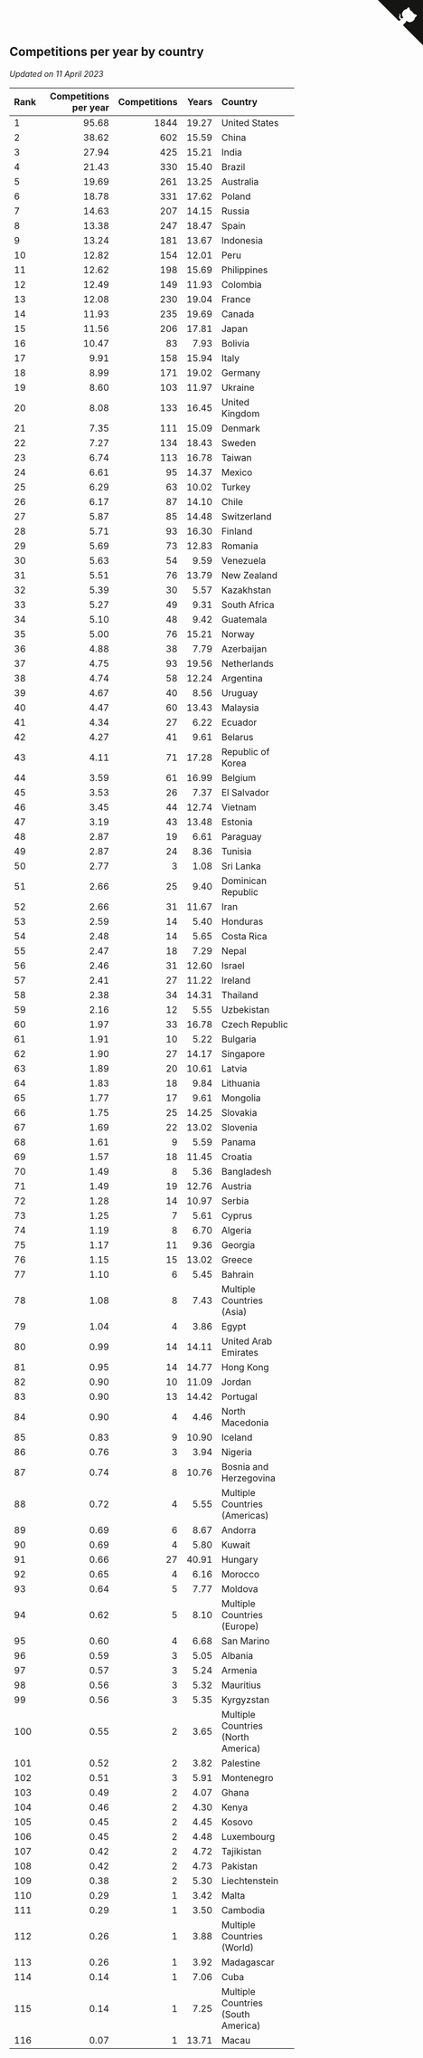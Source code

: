 ## Competitions per year by country

*Updated on 11 April 2023*

| Rank | Competitions per year | Competitions | Years | Country |
| :--- | ---: | ---: | ---: | :--- |
| 1 | 95.68 | 1844 | 19.27 | United States |
| 2 | 38.62 | 602 | 15.59 | China |
| 3 | 27.94 | 425 | 15.21 | India |
| 4 | 21.43 | 330 | 15.40 | Brazil |
| 5 | 19.69 | 261 | 13.25 | Australia |
| 6 | 18.78 | 331 | 17.62 | Poland |
| 7 | 14.63 | 207 | 14.15 | Russia |
| 8 | 13.38 | 247 | 18.47 | Spain |
| 9 | 13.24 | 181 | 13.67 | Indonesia |
| 10 | 12.82 | 154 | 12.01 | Peru |
| 11 | 12.62 | 198 | 15.69 | Philippines |
| 12 | 12.49 | 149 | 11.93 | Colombia |
| 13 | 12.08 | 230 | 19.04 | France |
| 14 | 11.93 | 235 | 19.69 | Canada |
| 15 | 11.56 | 206 | 17.81 | Japan |
| 16 | 10.47 | 83 | 7.93 | Bolivia |
| 17 | 9.91 | 158 | 15.94 | Italy |
| 18 | 8.99 | 171 | 19.02 | Germany |
| 19 | 8.60 | 103 | 11.97 | Ukraine |
| 20 | 8.08 | 133 | 16.45 | United Kingdom |
| 21 | 7.35 | 111 | 15.09 | Denmark |
| 22 | 7.27 | 134 | 18.43 | Sweden |
| 23 | 6.74 | 113 | 16.78 | Taiwan |
| 24 | 6.61 | 95 | 14.37 | Mexico |
| 25 | 6.29 | 63 | 10.02 | Turkey |
| 26 | 6.17 | 87 | 14.10 | Chile |
| 27 | 5.87 | 85 | 14.48 | Switzerland |
| 28 | 5.71 | 93 | 16.30 | Finland |
| 29 | 5.69 | 73 | 12.83 | Romania |
| 30 | 5.63 | 54 | 9.59 | Venezuela |
| 31 | 5.51 | 76 | 13.79 | New Zealand |
| 32 | 5.39 | 30 | 5.57 | Kazakhstan |
| 33 | 5.27 | 49 | 9.31 | South Africa |
| 34 | 5.10 | 48 | 9.42 | Guatemala |
| 35 | 5.00 | 76 | 15.21 | Norway |
| 36 | 4.88 | 38 | 7.79 | Azerbaijan |
| 37 | 4.75 | 93 | 19.56 | Netherlands |
| 38 | 4.74 | 58 | 12.24 | Argentina |
| 39 | 4.67 | 40 | 8.56 | Uruguay |
| 40 | 4.47 | 60 | 13.43 | Malaysia |
| 41 | 4.34 | 27 | 6.22 | Ecuador |
| 42 | 4.27 | 41 | 9.61 | Belarus |
| 43 | 4.11 | 71 | 17.28 | Republic of Korea |
| 44 | 3.59 | 61 | 16.99 | Belgium |
| 45 | 3.53 | 26 | 7.37 | El Salvador |
| 46 | 3.45 | 44 | 12.74 | Vietnam |
| 47 | 3.19 | 43 | 13.48 | Estonia |
| 48 | 2.87 | 19 | 6.61 | Paraguay |
| 49 | 2.87 | 24 | 8.36 | Tunisia |
| 50 | 2.77 | 3 | 1.08 | Sri Lanka |
| 51 | 2.66 | 25 | 9.40 | Dominican Republic |
| 52 | 2.66 | 31 | 11.67 | Iran |
| 53 | 2.59 | 14 | 5.40 | Honduras |
| 54 | 2.48 | 14 | 5.65 | Costa Rica |
| 55 | 2.47 | 18 | 7.29 | Nepal |
| 56 | 2.46 | 31 | 12.60 | Israel |
| 57 | 2.41 | 27 | 11.22 | Ireland |
| 58 | 2.38 | 34 | 14.31 | Thailand |
| 59 | 2.16 | 12 | 5.55 | Uzbekistan |
| 60 | 1.97 | 33 | 16.78 | Czech Republic |
| 61 | 1.91 | 10 | 5.22 | Bulgaria |
| 62 | 1.90 | 27 | 14.17 | Singapore |
| 63 | 1.89 | 20 | 10.61 | Latvia |
| 64 | 1.83 | 18 | 9.84 | Lithuania |
| 65 | 1.77 | 17 | 9.61 | Mongolia |
| 66 | 1.75 | 25 | 14.25 | Slovakia |
| 67 | 1.69 | 22 | 13.02 | Slovenia |
| 68 | 1.61 | 9 | 5.59 | Panama |
| 69 | 1.57 | 18 | 11.45 | Croatia |
| 70 | 1.49 | 8 | 5.36 | Bangladesh |
| 71 | 1.49 | 19 | 12.76 | Austria |
| 72 | 1.28 | 14 | 10.97 | Serbia |
| 73 | 1.25 | 7 | 5.61 | Cyprus |
| 74 | 1.19 | 8 | 6.70 | Algeria |
| 75 | 1.17 | 11 | 9.36 | Georgia |
| 76 | 1.15 | 15 | 13.02 | Greece |
| 77 | 1.10 | 6 | 5.45 | Bahrain |
| 78 | 1.08 | 8 | 7.43 | Multiple Countries (Asia) |
| 79 | 1.04 | 4 | 3.86 | Egypt |
| 80 | 0.99 | 14 | 14.11 | United Arab Emirates |
| 81 | 0.95 | 14 | 14.77 | Hong Kong |
| 82 | 0.90 | 10 | 11.09 | Jordan |
| 83 | 0.90 | 13 | 14.42 | Portugal |
| 84 | 0.90 | 4 | 4.46 | North Macedonia |
| 85 | 0.83 | 9 | 10.90 | Iceland |
| 86 | 0.76 | 3 | 3.94 | Nigeria |
| 87 | 0.74 | 8 | 10.76 | Bosnia and Herzegovina |
| 88 | 0.72 | 4 | 5.55 | Multiple Countries (Americas) |
| 89 | 0.69 | 6 | 8.67 | Andorra |
| 90 | 0.69 | 4 | 5.80 | Kuwait |
| 91 | 0.66 | 27 | 40.91 | Hungary |
| 92 | 0.65 | 4 | 6.16 | Morocco |
| 93 | 0.64 | 5 | 7.77 | Moldova |
| 94 | 0.62 | 5 | 8.10 | Multiple Countries (Europe) |
| 95 | 0.60 | 4 | 6.68 | San Marino |
| 96 | 0.59 | 3 | 5.05 | Albania |
| 97 | 0.57 | 3 | 5.24 | Armenia |
| 98 | 0.56 | 3 | 5.32 | Mauritius |
| 99 | 0.56 | 3 | 5.35 | Kyrgyzstan |
| 100 | 0.55 | 2 | 3.65 | Multiple Countries (North America) |
| 101 | 0.52 | 2 | 3.82 | Palestine |
| 102 | 0.51 | 3 | 5.91 | Montenegro |
| 103 | 0.49 | 2 | 4.07 | Ghana |
| 104 | 0.46 | 2 | 4.30 | Kenya |
| 105 | 0.45 | 2 | 4.45 | Kosovo |
| 106 | 0.45 | 2 | 4.48 | Luxembourg |
| 107 | 0.42 | 2 | 4.72 | Tajikistan |
| 108 | 0.42 | 2 | 4.73 | Pakistan |
| 109 | 0.38 | 2 | 5.30 | Liechtenstein |
| 110 | 0.29 | 1 | 3.42 | Malta |
| 111 | 0.29 | 1 | 3.50 | Cambodia |
| 112 | 0.26 | 1 | 3.88 | Multiple Countries (World) |
| 113 | 0.26 | 1 | 3.92 | Madagascar |
| 114 | 0.14 | 1 | 7.06 | Cuba |
| 115 | 0.14 | 1 | 7.25 | Multiple Countries (South America) |
| 116 | 0.07 | 1 | 13.71 | Macau |


<a href="https://github.com/JustinTimeCuber/wca_statistics" class="github-corner" aria-label="View source on Github"><svg width="80" height="80" viewBox="0 0 250 250" style="fill:#151513; color:#fff; position: absolute; top: 0; border: 0; right: 0;" aria-hidden="true"><path d="M0,0 L115,115 L130,115 L142,142 L250,250 L250,0 Z"></path><path d="M128.3,109.0 C113.8,99.7 119.0,89.6 119.0,89.6 C122.0,82.7 120.5,78.6 120.5,78.6 C119.2,72.0 123.4,76.3 123.4,76.3 C127.3,80.9 125.5,87.3 125.5,87.3 C122.9,97.6 130.6,101.9 134.4,103.2" fill="currentColor" style="transform-origin: 130px 106px;" class="octo-arm"></path><path d="M115.0,115.0 C114.9,115.1 118.7,116.5 119.8,115.4 L133.7,101.6 C136.9,99.2 139.9,98.4 142.2,98.6 C133.8,88.0 127.5,74.4 143.8,58.0 C148.5,53.4 154.0,51.2 159.7,51.0 C160.3,49.4 163.2,43.6 171.4,40.1 C171.4,40.1 176.1,42.5 178.8,56.2 C183.1,58.6 187.2,61.8 190.9,65.4 C194.5,69.0 197.7,73.2 200.1,77.6 C213.8,80.2 216.3,84.9 216.3,84.9 C212.7,93.1 206.9,96.0 205.4,96.6 C205.1,102.4 203.0,107.8 198.3,112.5 C181.9,128.9 168.3,122.5 157.7,114.1 C157.9,116.9 156.7,120.9 152.7,124.9 L141.0,136.5 C139.8,137.7 141.6,141.9 141.8,141.8 Z" fill="currentColor" class="octo-body"></path></svg></a><style>.github-corner:hover .octo-arm{animation:octocat-wave 560ms ease-in-out}@keyframes octocat-wave{0%,100%{transform:rotate(0)}20%,60%{transform:rotate(-25deg)}40%,80%{transform:rotate(10deg)}}@media (max-width:500px){.github-corner:hover .octo-arm{animation:none}.github-corner .octo-arm{animation:octocat-wave 560ms ease-in-out}}</style>
